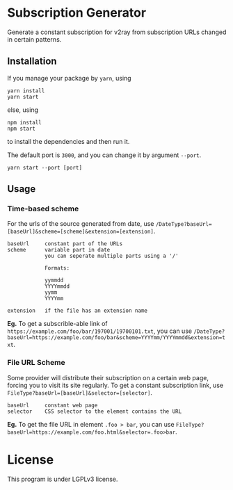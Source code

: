 # Subscription Generator

Generate a constant subscription for v2ray from subscription URLs changed in certain patterns.

## Installation

If you manage your package by `yarn`, using

```
yarn install
yarn start
```

else, using

```
npm install
npm start
```

to install the dependencies and then run it.

The default port is `3000`, and you can change it by argument `--port`.

```
yarn start --port [port]
```

## Usage

### Time-based scheme

For the urls of the source generated from date, use `/DateType?baseUrl=[baseUrl]&scheme=[scheme]&extension=[extension]`.

```
baseUrl     constant part of the URLs
scheme      variable part in date
            you can seperate multiple parts using a '/'

            Formats:

            yymmdd
            YYYYmmdd
            yymm
            YYYYmm

extension   if the file has an extension name
```

**Eg.** To get a subscrible-able link of `https://example.com/foo/bar/197001/19700101.txt`, you can use `/DateType?baseUrl=https://example.com/foo/bar&scheme=YYYYmm/YYYYmmdd&extension=txt`.

### File URL Scheme

Some provider will distribute their subscription on a certain web page, forcing you to visit its site regularly. To get a constant subscription link, use `FileType?baseUrl=[baseUrl]&selector=[selector]`.

```
baseUrl     constant web page
selector    CSS selector to the element contains the URL
```

**Eg.** To get the file URL in element `.foo > bar`, you can use `FileType?baseUrl=https://example.com/foo.html&selector=.foo>bar`.

# License

This program is under LGPLv3 license. 